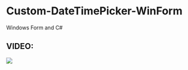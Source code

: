 # Custom-DateTimePicker-WinForm
Windows Form and C#
<h2>VIDEO:</h2>
<a href="https://youtu.be/IJM9SIX0pIs" target="_blank">
  <img src="https://rjcodeadvance.com/wp-content/uploads/2021/05/Custom-DateTimePicker.png"/>
</a>
